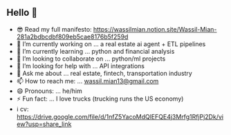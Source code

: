 ## Hello 👋

- 😎 Read my full manifesto: https://wassilmian.notion.site/Wassil-Mian-281a2bdbcdbf809eb5cae8176b5f259d
- 🔭 I’m currently working on ... a real estate ai agent + ETL pipelines
- 🌱 I’m currently learning ... python and financial analysis
- 👯 I’m looking to collaborate on ... python/ml projects
- 🤔 I’m looking for help with ... API integrations
- 💬 Ask me about ... real estate, fintech, transportation industry
- 📫 How to reach me: ... wassil.mian13@gmail.com
- 😄 Pronouns: ... he/him
- ⚡ Fun fact: ... I love trucks (trucking runs the US economy)   
- ℹ️ cv: https://drive.google.com/file/d/1nfZ5YacoMdQlEFQE4j3Mrfg1RfjPj2Dk/view?usp=share_link

